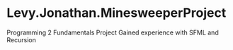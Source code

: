 # Levy.Jonathan.MinesweeperProject
Programming 2 Fundamentals Project
Gained experience with SFML and Recursion
